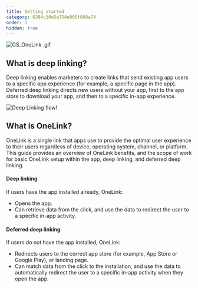```yaml
---
title: Getting started
category: 6384c30e5a754e005f668a74
order: 1
hidden: true
---
```

![](https://files.readme.io/ab7e812-GS_OneLink_.gif "GS_OneLink .gif")

What is deep linking?
-------------
Deep linking enables marketers to create links that send existing app users to a specific app experience (for example, a specific page in the app). Deferred deep linking directs new users without your app, first to the app store to download your app, and then to a specific in-app experience.

![Deep Linking flow!](https://files.readme.io/c952764-979e788-direct_and_deferred_deep_linking.png "Deep Linking flow")

What is OneLink?
-------------

OneLink is a single link that apps use to provide the optimal user experience to their users regardless of device, operating system, channel, or platform. This guide provides an overview of OneLink benefits, and the scope of work for basic OneLink setup within the app, deep linking, and deferred deep linking.

#### Deep linking

If users have the app installed already, OneLink: 

- Opens the app.
- Can retrieve data from the click, and use the data to redirect the user to a specific in-app activity. 

#### Deferred deep linking

If users do not have the app installed, OneLink:

- Redirects users to the correct app store (for example, App Store or Google Play), or landing page.
- Can match data from the click to the installation, and use the data to automatically redirect the user to a specific in-app activity when they open the app.
